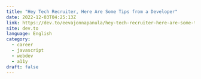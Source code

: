 ```yaml
---
title: "Hey Tech Recruiter, Here Are Some Tips from a Developer"
date: 2022-12-03T04:25:13Z
link: https://dev.to/eevajonnapanula/hey-tech-recruiter-here-are-some-tips-from-a-developer-4hl8?utm_medium=RSS&utm_source=news.12bit.vn
site: dev.to
language: English
category:
  - career
  - javascript
  - webdev
  - a11y
draft: false
---
```

